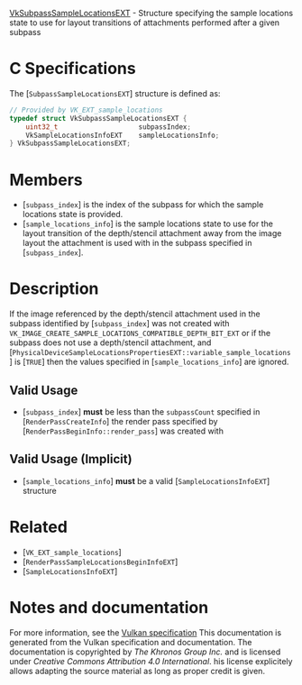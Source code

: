 [VkSubpassSampleLocationsEXT](https://www.khronos.org/registry/vulkan/specs/1.3-extensions/man/html/VkSubpassSampleLocationsEXT.html) - Structure specifying the sample locations state to use for layout transitions of attachments performed after a given subpass

# C Specifications
The [`SubpassSampleLocationsEXT`] structure is defined as:
```c
// Provided by VK_EXT_sample_locations
typedef struct VkSubpassSampleLocationsEXT {
    uint32_t                    subpassIndex;
    VkSampleLocationsInfoEXT    sampleLocationsInfo;
} VkSubpassSampleLocationsEXT;
```

# Members
- [`subpass_index`] is the index of the subpass for which the sample locations state is provided.
- [`sample_locations_info`] is the sample locations state to use for the layout transition of the depth/stencil attachment away from the image layout the attachment is used with in the subpass specified in [`subpass_index`].

# Description
If the image referenced by the depth/stencil attachment used in the subpass
identified by [`subpass_index`] was not created with
`VK_IMAGE_CREATE_SAMPLE_LOCATIONS_COMPATIBLE_DEPTH_BIT_EXT` or if the
subpass does not use a depth/stencil attachment, and
[`PhysicalDeviceSampleLocationsPropertiesEXT::variable_sample_locations`]
is [`TRUE`] then the values specified in [`sample_locations_info`] are
ignored.
## Valid Usage
-  [`subpass_index`] **must**  be less than the `subpassCount` specified in [`RenderPassCreateInfo`] the render pass specified by [`RenderPassBeginInfo::render_pass`] was created with

## Valid Usage (Implicit)
-  [`sample_locations_info`] **must**  be a valid [`SampleLocationsInfoEXT`] structure

# Related
- [`VK_EXT_sample_locations`]
- [`RenderPassSampleLocationsBeginInfoEXT`]
- [`SampleLocationsInfoEXT`]

# Notes and documentation
For more information, see the [Vulkan specification](https://www.khronos.org/registry/vulkan/specs/1.3-extensions/html/vkspec.html)
This documentation is generated from the Vulkan specification and documentation.
The documentation is copyrighted by *The Khronos Group Inc.* and is licensed under *Creative Commons Attribution 4.0 International*.
his license explicitely allows adapting the source material as long as proper credit is given.
        